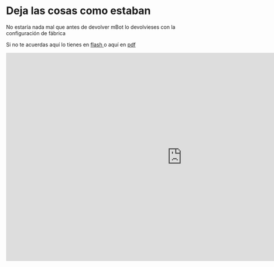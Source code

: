 
# Deja las cosas como estaban

No estaría nada mal que antes de devolver mBot lo devolvieses con la configuración de fábrica

Si no te acuerdas aquí lo tienes en [flash ](http://aularagon.catedu.es/materialesaularagon2013/mbot/video/DejarmBotcomoNuevo.htm)o aquí en [pdf](http://aularagon.catedu.es/materialesaularagon2013/mbot/video/DejarmBotcomoNuevo.pdf)

<iframe src="https://docs.google.com/presentation/d/e/2PACX-1vTh0PV7AsHkZxwbwZHYM-_vtTcl7jqWvAEaZK41xKn0kB8cTWph9PWCp7fxffX0MnJUPdynf7op0SK1/embed?start=false&loop=false&delayms=3000" frameborder="0" width="960" height="569" allowfullscreen="true" mozallowfullscreen="true" webkitallowfullscreen="true"></iframe>

